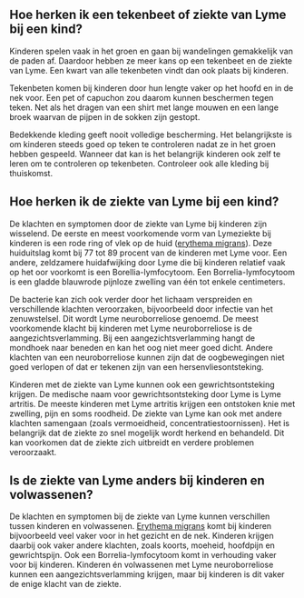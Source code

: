 ## Hoe herken ik een tekenbeet of ziekte van Lyme bij een kind?
Kinderen spelen vaak in het groen en gaan bij wandelingen gemakkelijk van de paden af. Daardoor hebben ze meer kans op een tekenbeet en de ziekte van Lyme. Een kwart van alle tekenbeten vindt dan ook plaats bij kinderen.

Tekenbeten komen bij kinderen door hun lengte vaker op het hoofd en in de nek voor. Een pet of capuchon zou daarom kunnen beschermen tegen teken. Net als het dragen van een shirt met lange mouwen en een lange broek waarvan de pijpen in de sokken zijn gestopt.

Bedekkende kleding geeft nooit volledige bescherming. Het belangrijkste is om kinderen steeds goed op teken te controleren nadat ze in het groen hebben gespeeld. Wanneer dat kan is het belangrijk kinderen ook zelf te leren om te controleren op tekenbeten. Controleer ook alle kleding bij thuiskomst.
 

## Hoe herken ik de ziekte van Lyme bij een kind?
De klachten en symptomen door de ziekte van Lyme bij kinderen zijn wisselend. De eerste en meest voorkomende vorm van Lymeziekte bij kinderen is een rode ring of vlek op de huid ([erythema migrans](/informatie/erythema-migrans)). Deze huiduitslag komt bij 77 tot 89 procent van de kinderen met Lyme voor. Een andere, zeldzamere huidafwijking door Lyme die bij kinderen relatief vaak op het oor voorkomt is een Borellia-lymfocytoom. Een Borrelia-lymfocytoom is een gladde blauwrode pijnloze zwelling van één tot enkele centimeters.
 
De bacterie kan zich ook verder door het lichaam verspreiden en verschillende klachten veroorzaken, bijvoorbeeld door infectie van het zenuwstelsel. Dit wordt Lyme neuroborreliose genoemd. De meest voorkomende klacht bij kinderen met Lyme neuroborreliose is de aangezichtsverlamming. Bij een aangezichtsverlamming hangt de mondhoek naar beneden en kan het oog niet meer goed dicht. Andere klachten van een neuroborreliose kunnen zijn dat de oogbewegingen niet goed verlopen of dat er tekenen zijn van een hersenvliesontsteking.

Kinderen met de ziekte van Lyme kunnen ook een gewrichtsontsteking krijgen. De medische naam voor gewrichtsontsteking door Lyme is Lyme artritis. De meeste kinderen met Lyme artritis krijgen een ontstoken knie met zwelling, pijn en soms roodheid. De ziekte van Lyme kan ook met andere klachten samengaan (zoals vermoeidheid, concentratiestoornissen). Het is belangrijk dat de ziekte zo snel mogelijk wordt herkend en behandeld. Dit kan voorkomen dat de ziekte zich uitbreidt en verdere problemen veroorzaakt.


## Is de ziekte van Lyme anders bij kinderen en volwassenen?
De klachten en symptomen bij de ziekte van Lyme kunnen verschillen tussen kinderen en volwassenen. [Erythema migrans](/informatie/erythema-migrans) komt bij kinderen bijvoorbeeld veel vaker voor in het gezicht en de nek. Kinderen krijgen daarbij ook vaker andere klachten, zoals koorts, moeheid, hoofdpijn en gewrichtspijn. Ook een Borrelia-lymfocytoom komt in verhouding vaker voor bij kinderen. Kinderen én volwassenen met Lyme neuroborreliose kunnen een aangezichtsverlamming krijgen, maar bij kinderen is dit vaker de enige klacht van de ziekte.
